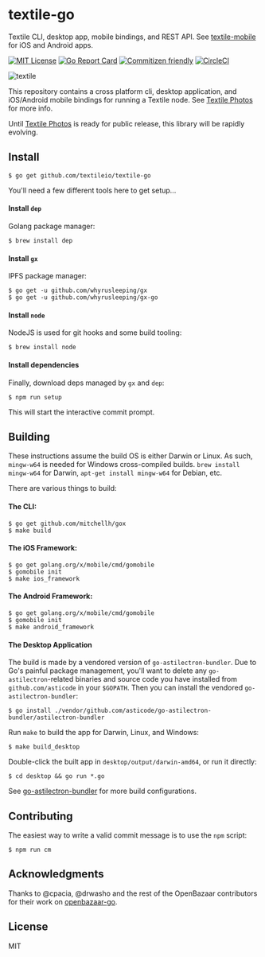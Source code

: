 # textile-go

Textile CLI, desktop app, mobile bindings, and REST API. See [textile-mobile](https://github.com/textileio/textile-mobile/) for iOS and Android apps.

[![MIT License](http://img.shields.io/badge/license-MIT-blue.svg?style=flat)](LICENSE) [![Go Report Card](https://goreportcard.com/badge/github.com/textileio/textile-go)](https://goreportcard.com/report/github.com/textileio/textile-go) [![Commitizen friendly](https://img.shields.io/badge/commitizen-friendly-brightgreen.svg)](http://commitizen.github.io/cz-cli/) [![CircleCI](https://circleci.com/gh/textileio/textile-go/tree/master.svg?style=shield)](https://circleci.com/gh/textileio/textile-go/tree/master)

![textile](https://s3.amazonaws.com/textile.public/cli_3.png)

This repository contains a cross platform cli, desktop application, and iOS/Android mobile bindings for running a Textile node. See [Textile Photos](https://www.textile.photos) for more info. 

Until [Textile Photos](https://www.textile.photos) is ready for public release, this library will be rapidly evolving. 

## Install

```
$ go get github.com/textileio/textile-go
```

You'll need a few different tools here to get setup...

#### Install `dep`

Golang package manager:

```
$ brew install dep
```

#### Install `gx`

IPFS package manager:

```
$ go get -u github.com/whyrusleeping/gx
$ go get -u github.com/whyrusleeping/gx-go
```

#### Install `node`

NodeJS is used for git hooks and some build tooling:

```
$ brew install node
```

#### Install dependencies

Finally, download deps managed by `gx` and `dep`:

```
$ npm run setup
```

This will start the interactive commit prompt.

## Building

These instructions assume the build OS is either Darwin or Linux. As such, `mingw-w64` is needed for Windows cross-compiled builds. `brew install mingw-w64` for Darwin, `apt-get install mingw-w64` for Debian, etc.

There are various things to build:

#### The CLI:

```
$ go get github.com/mitchellh/gox
$ make build
```

#### The iOS Framework:

```
$ go get golang.org/x/mobile/cmd/gomobile
$ gomobile init
$ make ios_framework
```

#### The Android Framework:

```
$ go get golang.org/x/mobile/cmd/gomobile
$ gomobile init
$ make android_framework
```

#### The Desktop Application

The build is made by a vendored version of `go-astilectron-bundler`. Due to Go's painful package management, you'll want to delete any `go-astilectron`-related binaries and source code you have installed from `github.com/asticode` in your `$GOPATH`. Then you can install the vendored `go-astilectron-bundler`:
```
$ go install ./vendor/github.com/asticode/go-astilectron-bundler/astilectron-bundler
```
Run `make` to build the app for Darwin, Linux, and Windows:
```
$ make build_desktop
```
Double-click the built app in `desktop/output/darwin-amd64`, or run it directly:
```
$ cd desktop && go run *.go
```
See [go-astilectron-bundler](https://github.com/asticode/go-astilectron-bundler) for more build configurations.

## Contributing

The easiest way to write a valid commit message is to use the `npm` script:

```
$ npm run cm
```

## Acknowledgments

Thanks to @cpacia, @drwasho and the rest of the OpenBazaar contributors for their work on [openbazaar-go](https://github.com/OpenBazaar/openbazaar-go). 

## License

MIT
